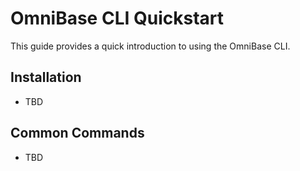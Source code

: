 <!-- === OmniNode:Metadata ===
metadata_version: 0.1.0
protocol_version: 0.1.0
owner: OmniNode Team
copyright: OmniNode Team
schema_version: 0.1.0
name: cli_quickstart.md
version: 1.0.0
uuid: 4679177b-2432-46ad-b6da-a1f70095bedb
author: OmniNode Team
created_at: '2025-05-28T12:40:26.394354'
last_modified_at: '1970-01-01T00:00:00Z'
description: Stamped by MarkdownHandler
state_contract: state_contract://default
lifecycle: active
hash: '0000000000000000000000000000000000000000000000000000000000000000'
entrypoint: markdown://cli_quickstart
namespace: markdown://cli_quickstart
meta_type: tool

<!-- === /OmniNode:Metadata === -->
# OmniBase CLI Quickstart

This guide provides a quick introduction to using the OmniBase CLI.

## Installation
- TBD

## Common Commands
- TBD
